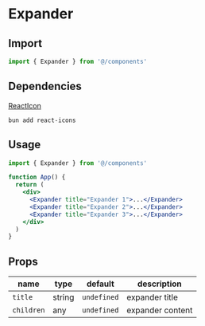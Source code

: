# Expander

## Import

```jsx
import { Expander } from '@/components'
```

## Dependencies

[ReactIcon](https://react-icons.github.io/react-icons/)

```shell
bun add react-icons
```

## Usage

```jsx
import { Expander } from '@/components'

function App() {
  return (
    <div>
      <Expander title="Expander 1">...</Expander>
      <Expander title="Expander 2">...</Expander>
      <Expander title="Expander 3">...</Expander>
    </div>
  )
}
```

## Props

| name       | type   | default     | description      |
| ---------- | ------ | ----------- | ---------------- |
| `title`    | string | `undefined` | expander title   |
| `children` | any    | `undefined` | expander content |
